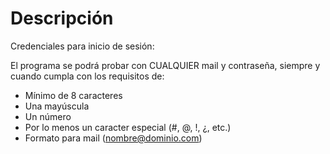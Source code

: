 # Descripción

Credenciales para inicio de sesión:

El programa se podrá probar con CUALQUIER mail y contraseña, siempre y cuando cumpla
con los requisitos de:
   - Mínimo de 8 caracteres
   - Una mayúscula
   - Un número
   - Por lo menos un caracter especial (#, @, !, ¿, etc.)
   - Formato para mail (nombre@dominio.com)
